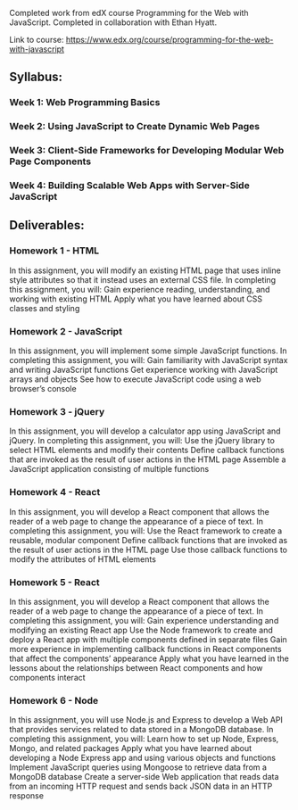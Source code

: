 Completed work from edX course Programming for the Web with JavaScript. Completed in collaboration with Ethan Hyatt.

Link to course: https://www.edx.org/course/programming-for-the-web-with-javascript

## Syllabus:

### Week 1: Web Programming Basics
 
 ### Week 2: Using JavaScript to Create Dynamic Web Pages
 
 ### Week 3: Client-Side Frameworks for Developing Modular Web Page Components
 
 ### Week 4: Building Scalable Web Apps with Server-Side JavaScript

## Deliverables:

### Homework 1 - HTML
In this assignment, you will modify an existing HTML page that uses inline style attributes so that it instead uses an external CSS file.
In completing this assignment, you will:
Gain experience reading, understanding, and working with existing HTML
Apply what you have learned about CSS classes and styling

### Homework 2 - JavaScript
In this assignment, you will implement some simple JavaScript functions.
In completing this assignment, you will:
Gain familiarity with JavaScript syntax and writing JavaScript functions
Get experience working with JavaScript arrays and objects
See how to execute JavaScript code using a web browser’s console

### Homework 3 - jQuery
In this assignment, you will develop a calculator app using JavaScript and jQuery. 
In completing this assignment, you will:
Use the jQuery library to select HTML elements and modify their contents
Define callback functions that are invoked as the result of user actions in the HTML page
Assemble a JavaScript application consisting of multiple functions

### Homework 4 - React
In this assignment, you will develop a React component that allows the reader of a web page to change the appearance of a piece of text.
In completing this assignment, you will:
Use the React framework to create a reusable, modular component
Define callback functions that are invoked as the result of user actions in the HTML page
Use those callback functions to modify the attributes of HTML elements
 
### Homework 5 - React
In this assignment, you will develop a React component that allows the reader of a web page to change the appearance of a piece of text.
In completing this assignment, you will:
Gain experience understanding and modifying an existing React app
Use the Node framework to create and deploy a React app with multiple components defined in separate files
Gain more experience in implementing callback functions in React components that affect the components’ appearance
Apply what you have learned in the lessons about the relationships between React components and how components interact
 
### Homework 6 - Node
In this assignment, you will use Node.js and Express to develop a Web API that provides services related to data stored in a MongoDB database.
In completing this assignment, you will:
Learn how to set up Node, Express, Mongo, and related packages
Apply what you have learned about developing a Node Express app and using various objects and functions
Implement JavaScript queries using Mongoose to retrieve data from a MongoDB database
Create a server-side Web application that reads data from an incoming HTTP request and sends back JSON data in an HTTP response
 


